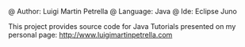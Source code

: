 @ Author: Luigi Martin Petrella
@ Language: Java
@ Ide: Eclipse Juno

This project provides source code for Java Tutorials presented on my personal page: http://www.luigimartinpetrella.com
